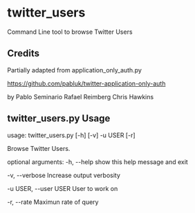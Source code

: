 # twitter_users
Command Line tool to browse Twitter Users

## Credits
   Partially adapted from application_only_auth.py
   
   https://github.com/pabluk/twitter-application-only-auth

   by
   Pablo Seminario
   Rafael Reimberg
   Chris Hawkins

## twitter_users.py Usage

usage: twitter_users.py [-h] [-v] -u USER [-r]

Browse Twitter Users.

optional arguments:
  -h, --help            show this help message and exit
  
  -v, --verbose         Increase output verbosity
  
  -u USER, --user USER  User to work on
  
  -r, --rate            Maximun rate of query
  
